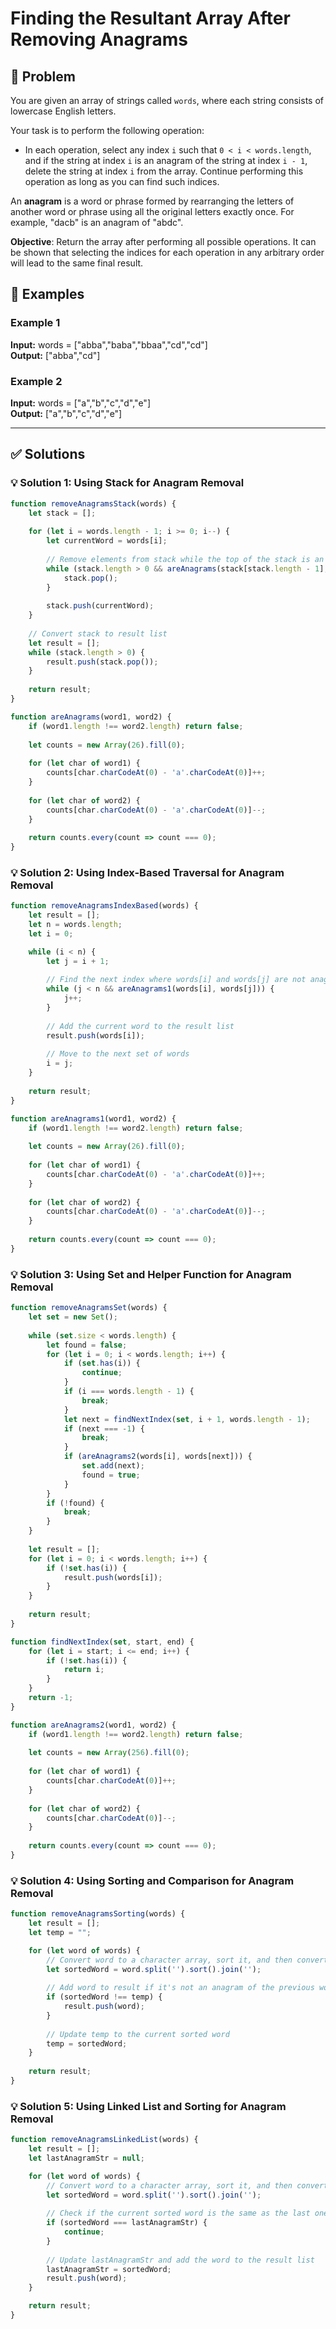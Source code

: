 # Finding the Resultant Array After Removing Anagrams

## 📝 Problem

You are given an array of strings called `words`, where each string consists of lowercase English letters.

Your task is to perform the following operation:

*   In each operation, select any index `i` such that `0 < i < words.length`, and if the string at index `i` is an anagram of the string at index `i - 1`, delete the string at index `i` from the array. Continue performing this operation as long as you can find such indices.
    

An **anagram** is a word or phrase formed by rearranging the letters of another word or phrase using all the original letters exactly once. For example, "dacb" is an anagram of "abdc".

**Objective**: Return the array after performing all possible operations. It can be shown that selecting the indices for each operation in any arbitrary order will lead to the same final result.


## 📌 Examples

### Example 1

**Input:** words = ["abba","baba","bbaa","cd","cd"]  
**Output:** ["abba","cd"]

### Example 2

**Input:** words = ["a","b","c","d","e"]  
**Output:** ["a","b","c","d","e"]

---

## ✅ Solutions

### 💡 Solution 1: Using Stack for Anagram Removal

```javascript
function removeAnagramsStack(words) {
    let stack = [];
    
    for (let i = words.length - 1; i >= 0; i--) {
        let currentWord = words[i];
        
        // Remove elements from stack while the top of the stack is an anagram of the current word
        while (stack.length > 0 && areAnagrams(stack[stack.length - 1], currentWord)) {
            stack.pop();
        }
        
        stack.push(currentWord);
    }
    
    // Convert stack to result list
    let result = [];
    while (stack.length > 0) {
        result.push(stack.pop());
    }
    
    return result;
}

function areAnagrams(word1, word2) {
    if (word1.length !== word2.length) return false;
    
    let counts = new Array(26).fill(0);
    
    for (let char of word1) {
        counts[char.charCodeAt(0) - 'a'.charCodeAt(0)]++;
    }
    
    for (let char of word2) {
        counts[char.charCodeAt(0) - 'a'.charCodeAt(0)]--;
    }
    
    return counts.every(count => count === 0);
}
```

### 💡 Solution 2: Using Index-Based Traversal for Anagram Removal

```javascript
function removeAnagramsIndexBased(words) {
    let result = [];
    let n = words.length;
    let i = 0;

    while (i < n) {
        let j = i + 1;
        
        // Find the next index where words[i] and words[j] are not anagrams
        while (j < n && areAnagrams1(words[i], words[j])) {
            j++;
        }
        
        // Add the current word to the result list
        result.push(words[i]);
        
        // Move to the next set of words
        i = j;
    }
    
    return result;
}

function areAnagrams1(word1, word2) {
    if (word1.length !== word2.length) return false;
    
    let counts = new Array(26).fill(0);
    
    for (let char of word1) {
        counts[char.charCodeAt(0) - 'a'.charCodeAt(0)]++;
    }
    
    for (let char of word2) {
        counts[char.charCodeAt(0) - 'a'.charCodeAt(0)]--;
    }
    
    return counts.every(count => count === 0);
}
```

### 💡 Solution 3: Using Set and Helper Function for Anagram Removal

```javascript
function removeAnagramsSet(words) {
    let set = new Set();
    
    while (set.size < words.length) {
        let found = false;
        for (let i = 0; i < words.length; i++) {
            if (set.has(i)) {
                continue;
            }
            if (i === words.length - 1) {
                break;
            }
            let next = findNextIndex(set, i + 1, words.length - 1);
            if (next === -1) {
                break;
            }
            if (areAnagrams2(words[i], words[next])) {
                set.add(next);
                found = true;
            }
        }
        if (!found) {
            break;
        }
    }
    
    let result = [];
    for (let i = 0; i < words.length; i++) {
        if (!set.has(i)) {
            result.push(words[i]);
        }
    }
    
    return result;
}

function findNextIndex(set, start, end) {
    for (let i = start; i <= end; i++) {
        if (!set.has(i)) {
            return i;
        }
    }
    return -1;
}

function areAnagrams2(word1, word2) {
    if (word1.length !== word2.length) return false;
    
    let counts = new Array(256).fill(0);
    
    for (let char of word1) {
        counts[char.charCodeAt(0)]++;
    }
    
    for (let char of word2) {
        counts[char.charCodeAt(0)]--;
    }
    
    return counts.every(count => count === 0);
}
```

### 💡 Solution 4: Using Sorting and Comparison for Anagram Removal

```javascript
function removeAnagramsSorting(words) {
    let result = [];
    let temp = "";

    for (let word of words) {
        // Convert word to a character array, sort it, and then convert back to a string
        let sortedWord = word.split('').sort().join('');
        
        // Add word to result if it's not an anagram of the previous word
        if (sortedWord !== temp) {
            result.push(word);
        }
        
        // Update temp to the current sorted word
        temp = sortedWord;
    }
    
    return result;
}
```

### 💡 Solution 5: Using Linked List and Sorting for Anagram Removal

```javascript
function removeAnagramsLinkedList(words) {
    let result = [];
    let lastAnagramStr = null;

    for (let word of words) {
        // Convert word to a character array, sort it, and then convert back to a string
        let sortedWord = word.split('').sort().join('');
        
        // Check if the current sorted word is the same as the last one
        if (sortedWord === lastAnagramStr) {
            continue;
        }
        
        // Update lastAnagramStr and add the word to the result list
        lastAnagramStr = sortedWord;
        result.push(word);
    }

    return result;
}
```